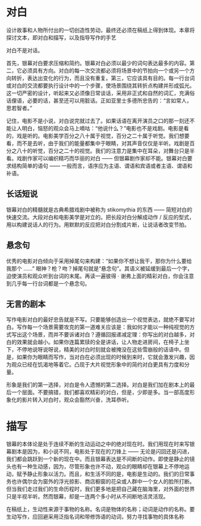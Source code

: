 
# 对白

设计故事和人物所付出的一切创造性劳动，最终还必须在稿纸上得到体现。本章将探讨文本，即对白和描写，以及指导写作的手艺

对白不是对话。

首先，银幕对白要求压缩和简约。银幕对白必须以最少的词句表达最多的内容。第二，它必须具有方向。对白的每一次交流都必须将场景中的节拍向一个或另一个方向转折，表达出变化的行为，而且没有重复。第三，它应该具有目的。每一行台词或对白的交流都要执行设计中的一个步骤，使场景围绕其转折点构建并形成弧光。这一切严密的设计，听起来又必须像日常谈话，采用非正式和自然的词汇，充满俗话俚语，必要的话，甚至还可以用脏话。正如亚里士多德所忠告的：“言如常人，思若智者。”

记住，电影不是小说，对白说完就过去了。如果话语在离开演员之口的那一刻还不能让人明白，恼怒的观众会马上嘀咕：“他说什么？”电影也不是戏剧。电影是看的，戏是听的。电影美学百分之八十属于视觉，百分之二十属于听觉。我们想要看，而不是去听，由于我们的能量都集中于眼睛，对其声音仅仅是半听。戏剧是百分之八十的听觉，百分之二十的视觉。我们的注意力是集中在耳朵，对舞台只是半看。戏剧作家可以编织精巧而华丽的对白 —— 但银幕剧作家却不能。银幕对白要求结构简单的语句 —— 一般而言，语序应为主语、谓语和宾语或者主语、谓语和补语。

## 长话短说

银幕对白的精髓就是古典希腊戏剧中被称为 stikomythia 的东西 —— 简短对白的快速交流。大段对白和电影美学是对立的。把长段对白分解成动作 / 反应的型式，用以构建说话人的行为。用默默的反应把对白分割成片断，让说话者改变节拍。

## 悬念句

优秀的电影对白倾向于采用掉尾句来构建：“如果你不想让我干，那你为什么要给我那个 ……” 眼神？枪？吻？掉尾句就是“悬念句”。其语义被延缓到最后一个字，迫使演员和观众听到台词的末尾。再读一遍彼得 · 谢弗上面的精彩对白，你会注意到几乎每一行台词都是一个悬念句。

## 无言的剧本

写作电影对白的最好忠告就是不写。只要能够创造出一个视觉表达，就绝不要写对白。写作每一个场景需要攻克的第一道难关应该是：我如何才能以一种纯视觉的方式写出这个场景，而并不要诉诸对白？遵循回报递减定理：你写出的对白越多，对白的效果就会越小。如果你连篇累牍的全是讲话，让人物走进房间，在椅子上坐下，不停地说呀说呀说，精美的对白时刻就会被掩没在这些雪崩般的话语中。但是，如果你为眼睛而写作，当对白在必须出现的时候到来时，它就会激发兴趣，因为观众已经在饥渴地等着它。凸现于大片视觉形象中的简约对白更具有力度和分量。

形象是我们的第一选择，对白是令人遗憾的第二选择。对白是我们加在剧本上的最后一个层面。不要搞错，我们都喜欢精彩的对白，但是，少即是多。当一部高度形象化的影片转入对白时，观众会豁然兴奋，洗耳恭听。

# 描写

银幕的本体论是处于连续不断的生动运动之中的绝对现在时。我们用现在时来写银幕剧本是因为，和小说不同，电影处于现在的刀锋上 —— 无论是闪回还是闪进，我们都会跳跃到一个新的现在中。而且银幕表达是不间断的动作。即使是静止的镜头也有一种生动感，因为，尽管形象也许不动，观众的眼睛却在银幕上不停地运动，赋予静止形象以活力。而且，和生活不同的是，电影是生动的。我们的日常事务也许偶尔会为窗外的浮光掠影、商店橱窗的花朵或人群中一个女人的脸所打断。但当我们走过我们的生命历程时，我们更多地是把自己藏在脑海里，对外面的世界只是半视半听。然而银幕，却是一连两个多小时从不间断地活灵活现。

在稿纸上，生动性来源于事物的名称。名词是物体的名称；动词是动作的名称。要生动写作，应回避采用泛指名词和带修饰语的动词，努力寻找事物的具体名称